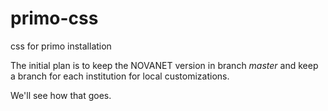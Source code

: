 primo-css
=========

css for primo installation

The initial plan is to keep the NOVANET version in branch _master_ and keep a branch for each institution for local customizations.

We'll see how that goes.

